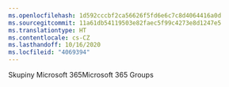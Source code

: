 ```yaml
---
ms.openlocfilehash: 1d592cccbf2ca56626f5fd6e6c7c8d4064416a0d
ms.sourcegitcommit: 11a61db54119503e82faec5f99c4273e8d1247e5
ms.translationtype: HT
ms.contentlocale: cs-CZ
ms.lasthandoff: 10/16/2020
ms.locfileid: "4069394"
---
```

<span data-ttu-id="fb1f5-101">Skupiny Microsoft 365</span><span class="sxs-lookup"><span data-stu-id="fb1f5-101">Microsoft 365 Groups</span></span>